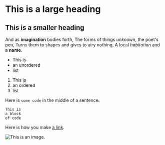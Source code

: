 # This is a large heading

## This is a smaller heading

And as **imagination** bodies forth, 
The forms of things *unknown*, the poet's pen, 
Turns them to shapes and gives to airy nothing, 
A local *habitation* and a **name**. 

- This is 
- an unordered 
- list 

1. This is 
2. an ordered 
3. list 

Here is `some code` in the middle of a sentence. 

``` 
This is 
a block 
of code 
``` 

Here is how you make [a link](https://www.wikipedia.org/).

![This is an image.](https://github.com/yihui/xaringan/releases/download/v0.0.2/karl-moustache.jpg)
